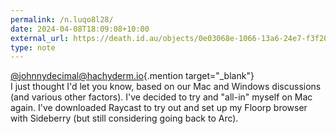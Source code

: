 ```yaml
---
permalink: /n.luqo8l28/
date: 2024-04-08T18:09:08+10:00
external_url: https://death.id.au/objects/0e03068e-1066-13a6-24e7-f3f207859470
type: note
---
```

[@johnnydecimal@hachyderm.io](https://hachyderm.io/@johnnydecimal){.mention target="_blank"}  
I just thought I'd let you know, based on our Mac and Windows discussions (and various other factors). I've decided to try and "all-in" myself on Mac again. I've downloaded Raycast to try out and set up my Floorp browser with Sideberry (but still considering going back to Arc).